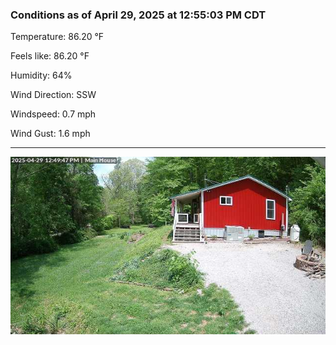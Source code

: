 ### Conditions as of April 29, 2025 at 12:55:03 PM CDT 

Temperature: 86.20 &deg;F

Feels like: 86.20 &deg;F

Humidity: 64%

Wind Direction: SSW

Windspeed: 0.7 mph

Wind Gust: 1.6 mph

---

<img src="./images/latest.jpeg"/>

